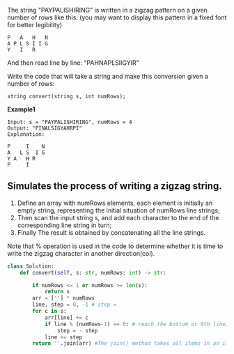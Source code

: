 The string "PAYPALISHIRING" is written in a zigzag pattern on a given number of rows like this: (you may want to display this pattern in a fixed font for better legibility)
```
P   A   H   N
A P L S I I G
Y   I   R
```
And then read line by line: "PAHNAPLSIIGYIR"

Write the code that will take a string and make this conversion given a number of rows:
```
string convert(string s, int numRows);
```
**Example1**
```
Input: s = "PAYPALISHIRING", numRows = 4
Output: "PINALSIGYAHRPI"
Explanation:

P     I    N
A   L S  I G
Y A   H R
P     I
```
## Simulates the process of writing a zigzag string. 
1. Define an array with numRows elements, each element is initially an empty string, representing the initial situation of numRows line strings; 
2. Then scan the input string s, and add each character to the end of the corresponding line string in turn; 
3. Finally The result is obtained by concatenating all the line strings.

Note that % operation is used in the code to determine whether it is time to write the zigzag character in another direction(col).

```python
class Solution:
    def convert(self, s: str, numRows: int) -> str:

        if numRows <= 1 or numRows >= len(s):
            return s
        arr = [''] * numRows
        line, step = 0, -1 # step = 
        for c in s:
            arr[line] += c
            if line % (numRows-1) == 0: # reach the bottom or 0th line, turn to next col
                step = - step
            line += step
        return ''.join(arr) #The join() method takes all items in an iterable and joins them into one string
```